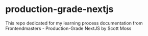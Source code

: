 # production-grade-nextjs
This repo dedicated for my learning process documentation from Frontendmasters - Production-Grade NextJS by Scott Moss
